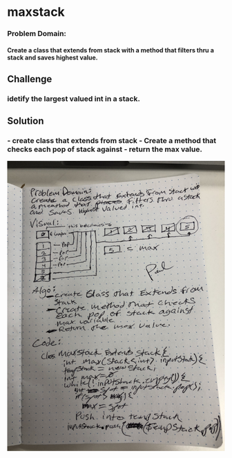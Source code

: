 # maxstack
<!-- Short summary or background information -->
### Problem Domain:
#### Create a class that extends from stack with a method that filters thru a stack and saves highest value.
## Challenge
<!-- Description of the challenge -->
### idetify the largest valued int in a stack.

## Solution
<!-- Embedded whiteboard image -->
### - create class that extends from stack - Create a method that checks each pop of stack against - return the max value.


![](IMG_1994.JPG)
